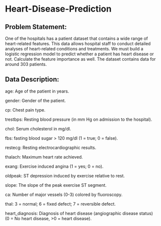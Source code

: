 # Heart-Disease-Prediction

## Problem Statement:
One of the hospitals has a patient dataset that contains a wide range of heart-related features. This data allows hospital staff to conduct detailed analyses of heart-related conditions and treatments. We must build a logistic regression model to predict whether a patient has heart disease or not. Calculate the feature importance as well. The dataset contains data for around 303 patients.

## Data Description:
age: Age of the patient in years.

gender: Gender of the patient.

cp: Chest pain type.

trestbps: Resting blood pressure (in mm Hg on admission to the hospital).

chol: Serum cholesterol in mg/dl.

fbs: fasting blood sugar > 120 mg/dl (1 = true; 0 = false).

restecg: Resting electrocardiographic results.

thalach: Maximum heart rate achieved.

exang: Exercise induced angina (1 = yes; 0 = no).

oldpeak: ST depression induced by exercise relative to rest.

slope: The slope of the peak exercise ST segment.

ca: Number of major vessels (0-3) colored by fluoroscopy.

thal: 3 = normal; 6 = fixed defect; 7 = reversible defect.

heart_diagnosis: Diagnosis of heart disease (angiographic disease status) (0 = No heart disease, >0 = heart disease).

